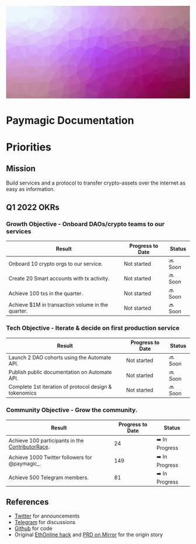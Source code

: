 ![Banner](/docs/img/banner.png)
# Paymagic Documentation

# Priorities
## Mission
Build services and a protocol to transfer crypto-assets over the internet as easy as information.

## Q1 2022 OKRs

### Growth Objective - Onboard DAOs/crypto teams to our services
| Result | Progress to Date | Status |
|--------|--------|--------|
|Onboard 10 crypto orgs to our service.|Not started|🔜 Soon|
|Create 20 Smart accounts with tx activity.|Not started|🔜 Soon|
|Achieve 100 txs in the quarter.|Not started|🔜 Soon|
|Achieve $1M in transaction volume in the quarter.|Not started|🔜 Soon|

### Tech Objective - Iterate & decide on first production service
| Result | Progress to Date | Status |
|--------|--------|--------|
|Launch 2 DAO cohorts using the Automate API.|Not started|🔜 Soon|
|Publish public documentation on Automate API.|Not started|🔜 Soon|
|Complete 1st iteration of protocol design & tokenomics|Not started|🔜 Soon|

### Community Objective - Grow the community.
| Result | Progress to Date | Status |
|--------|--------|--------|
|Achieve 100 participants in the [ContributorRace](https://airtable.com/appB05arJSDlFkFD3/pagZfpt61aVIwXbmr).| 24 |➡️ In Progress|
|Achieve 1000 Twitter followers for @paymagic_.| 149 |➡️ In Progress|
|Achieve 500 Telegram members.| 81 |➡️ In Progress|



## References
* [Twitter](https://twitter.com/paymagic_) for announcements
* [Telegram](https://t.me/paymagic) for discussions
* [Github](https://github.com/corbinpage/paymagic-contracts) for code
* Original [EthOnline hack](https://showcase.ethglobal.com/ethonline2021/paymagic) and [PRD on Mirror](https://launch.mirror.xyz/tkvx9MAcsuSag0l5fa_7CmRTKyPSlyRtrMHulwknMUw) for the origin story